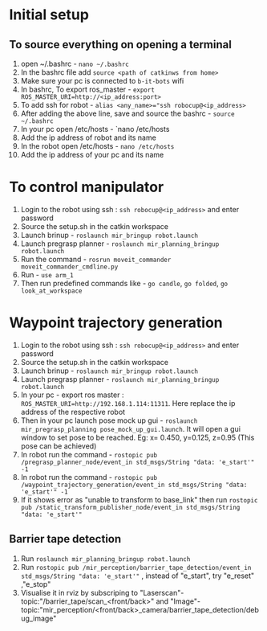 # Initial setup

## To source everything on opening a terminal

1. open ~/.bashrc - `nano ~/.bashrc`
2. In the bashrc file add `source <path of catkinws from home>`
3. Make sure your pc is connected to `b-it-bots` wifi
4. In bashrc, To export ros_master - `export ROS_MASTER_URI=http://<ip_address:port>`
5. To add ssh for robot - `alias <any_name>="ssh robocup@<ip_address>`
6. After adding the above line, save and source the bashrc - `source ~/.bashrc`
7. In your pc open /etc/hosts - `nano /etc/hosts
8. Add the ip address of robot and its name
9. In the robot open /etc/hosts - `nano /etc/hosts`
10. Add the ip address of your pc and its name

# To control manipulator

1. Login to the robot using ssh : `ssh robocup@<ip_address>` and enter password
2. Source the setup.sh in the catkin workspace
3. Launch brinup - `roslaunch mir_bringup robot.launch`
4. Launch pregrasp planner - `roslaunch mir_planning_bringup robot.launch`
5. Run the command - `rosrun moveit_commander moveit_commander_cmdline.py`
6. Run - `use arm_1`
7. Then run predefined commands like - `go candle`, `go folded`, `go look_at_workspace`

# Waypoint trajectory generation
1. Login to the robot using ssh : `ssh robocup@<ip_address>` and enter password
2. Source the setup.sh in the catkin workspace
3. Launch brinup - `roslaunch mir_bringup robot.launch`
4. Launch pregrasp planner - `roslaunch mir_planning_bringup robot.launch`
5. In your pc - export ros master : `ROS_MASTER_URI=http://192.168.1.114:11311`. Here replace the ip address of the respective robot
6. Then in your pc launch pose mock up gui - `roslaunch mir_pregrasp_planning pose_mock_up_gui.launch`. It will open a gui window to set pose to be reached. Eg: x= 0.450, y=0.125, z=0.95 (This pose can be achieved)
7. In robot run the command - `rostopic pub /pregrasp_planner_node/event_in std_msgs/String "data: 'e_start'" -1`
8. In robot run the command - `rostopic pub /waypoint_trajectory_generation/event_in std_msgs/String "data: 'e_start'" -1`
9. If it shows error as "unable to transform to base_link" then run `rostopic pub /static_transform_publisher_node/event_in std_msgs/String "data: 'e_start'"`


## Barrier tape detection
1. Run `roslaunch mir_planning_bringup robot.launch`
2. Run `rostopic pub /mir_perception/barrier_tape_detection/event_in std_msgs/String "data: 'e_start'"` , instead of "e_start", try "e_reset" ,"e_stop"
3. Visualise it in rviz by subscriping to "Laserscan"-topic:"/barrier_tape/scan_<front/back>" and "Image"-topic:"mir_perception/<front/back>_camera/barrier_tape_detection/debug_image"


